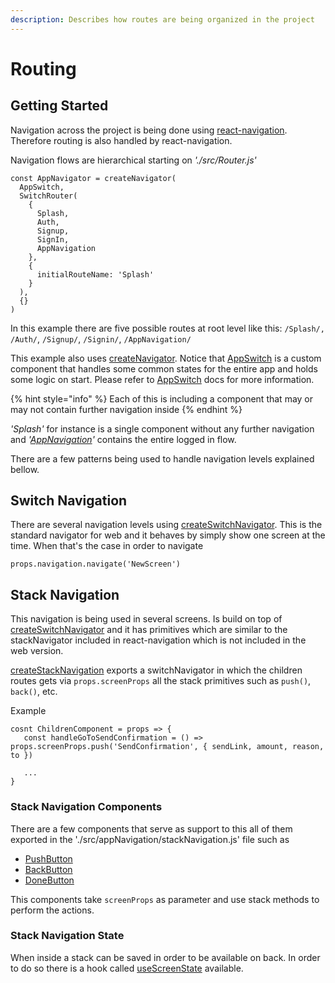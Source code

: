 ```yaml
---
description: Describes how routes are being organized in the project
---
```


# Routing

## Getting Started

Navigation across the project is being done using [react-navigation](https://reactnavigation.org/docs/en/web-support.html). Therefore routing is also handled by react-navigation.

Navigation flows are hierarchical starting on _'./src/Router.js'_

```text
const AppNavigator = createNavigator(
  AppSwitch,
  SwitchRouter(
    {
      Splash,
      Auth,
      Signup,
      SignIn,
      AppNavigation
    },
    {
      initialRouteName: 'Splash'
    }
  ),
  {}
)
```

In this example there are five possible routes at root level like this: `/Splash/,` `/Auth/`, `/Signup/`, `/Signin/`, `/AppNavigation/`

This example also uses [createNavigator](https://reactnavigation.org/docs/en/custom-navigators.html#createnavigator). Notice that [AppSwitch](routing.md) is a custom component that handles some common states for the entire app and holds some logic on start. Please refer to [AppSwitch](routing.md) docs for more information.

{% hint style="info" %}
Each of this is including a component that may or may not contain further navigation inside
{% endhint %}

_'Splash'_ for instance is a single component without any further navigation and _'_[_AppNavigation_](https://github.com/GoodDollar/GoodBootstrap/tree/476866693c9280580dd32781bb88007a8347ed63/docs/docs/dapp/components/app-navigation.md)_'_ contains the entire logged in flow.

There are a few patterns being used to handle navigation levels explained bellow.

## Switch Navigation

There are several navigation levels using [createSwitchNavigator](https://reactnavigation.org/docs/en/switch-navigator.html). This is the standard navigator for web and it behaves by simply show one screen at the time. When that's the case in order to navigate

```text
props.navigation.navigate('NewScreen')
```

## Stack Navigation

This navigation is being used in several screens. Is build on top of [createSwitchNavigator](https://reactnavigation.org/docs/en/switch-navigator.html) and it has primitives which are similar to the stackNavigator included in react-navigation which is not included in the web version.

[createStackNavigation](https://github.com/GoodDollar/GoodBootstrap/tree/476866693c9280580dd32781bb88007a8347ed63/docs/docs/dapp/components/app-navigation.md#createstacknavigator) exports a switchNavigator in which the children routes gets via `props.screenProps` all the stack primitives such as `push()`, `back()`, etc.

Example

```text
cosnt ChildrenComponent = props => {
   const handleGoToSendConfirmation = () => props.screenProps.push('SendConfirmation', { sendLink, amount, reason, to })

   ...
}
```

### Stack Navigation Components

There are a few components that serve as support to this all of them exported in the './src/appNavigation/stackNavigation.js' file such as

* [PushButton](https://github.com/GoodDollar/GoodBootstrap/tree/476866693c9280580dd32781bb88007a8347ed63/docs/docs/dapp/components/app-navigation.md#pushbutton)
* [BackButton](https://github.com/GoodDollar/GoodBootstrap/tree/476866693c9280580dd32781bb88007a8347ed63/docs/docs/dapp/components/app-navigation.md#backbutton)
* [DoneButton](https://github.com/GoodDollar/GoodBootstrap/tree/476866693c9280580dd32781bb88007a8347ed63/docs/docs/dapp/components/app-navigation.md#donebutton)

This components take `screenProps` as parameter and use stack methods to perform the actions.

### Stack Navigation State

When inside a stack can be saved in order to be available on back. In order to do so there is a hook called [useScreenState](https://github.com/GoodDollar/GoodBootstrap/tree/476866693c9280580dd32781bb88007a8347ed63/docs/docs/dapp/components/app-navigation.md#usescreenstate) available.

